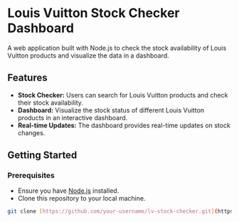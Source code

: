 # Louis Vuitton Stock Checker Dashboard

A web application built with Node.js to check the stock availability of Louis Vuitton products and visualize the data in a dashboard.

## Features

- **Stock Checker:** Users can search for Louis Vuitton products and check their stock availability.
- **Dashboard:** Visualize the stock status of different Louis Vuitton products in an interactive dashboard.
- **Real-time Updates:** The dashboard provides real-time updates on stock changes.

## Getting Started

### Prerequisites

- Ensure you have [Node.js](https://nodejs.org/) installed.
- Clone this repository to your local machine.

```bash
git clone [https://github.com/your-username/lv-stock-checker.git](https://github.com/hasta1feals/Comaker.git)https://github.com/hasta1feals/Comaker.git

